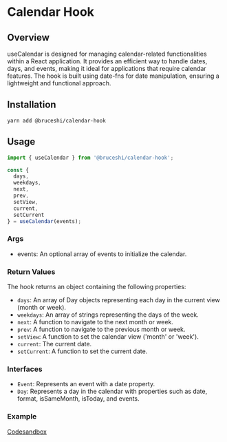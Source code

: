 # Calendar Hook

## Overview

useCalendar is designed for managing calendar-related functionalities within a React application. It provides an efficient way to handle dates, days, and events, making it ideal for applications that require calendar features. The hook is built using date-fns for date manipulation, ensuring a lightweight and functional approach.

## Installation

`yarn add @bruceshi/calendar-hook`

## Usage


```typescript
import { useCalendar } from '@bruceshi/calendar-hook';

const {
  days,
  weekdays,
  next,
  prev,
  setView,
  current,
  setCurrent
} = useCalendar(events);

```
### Args

* events: An optional array of events to initialize the calendar.

### Return Values

The hook returns an object containing the following properties:

* `days`: An array of Day objects representing each day in the current view (month or week).
* `weekdays`: An array of strings representing the days of the week.
* `next`: A function to navigate to the next month or week.
* `prev`: A function to navigate to the previous month or week.
* `setView`: A function to set the calendar view ('month' or 'week').
* `current`: The current date.
* `setCurrent`: A function to set the current date.

### Interfaces
* `Event`: Represents an event with a date property.
* `Day`: Represents a day in the calendar with properties such as date, format, isSameMonth, isToday, and events.

### Example

[Codesandbox](https://codesandbox.io/p/devbox/calendar-hook-jxpk5v)